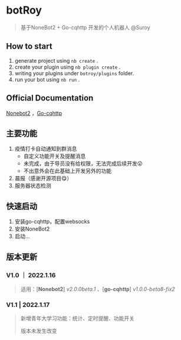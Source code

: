 # botRoy
> 基于NoneBot2 + Go-cqhttp 开发的个人机器人
> @Suroy

## How to start

1. generate project using `nb create` .
2. create your plugin using `nb plugin create` .
3. writing your plugins under `botroy/plugins` folder.
4. run your bot using `nb run` .

## Official Documentation
[Nonebot2](https://v2.nonebot.dev/) ，[Go-cqhttp](https://docs.go-cqhttp.org/)

## 主要功能

1. 疫情打卡自动通知到群消息
   + 自定义功能开关及提醒消息
   + 未完成，由于导员没有给权限，无法完成后续开发😲
   + 不出意外会在此基础上开发另外的功能
2. 晨报（感谢开源项目😋）
3. 服务器状态检测

## 快速启动

1. 安装go-cqhttp，配置websocks
2. 安装NoneBot2
3. 启动...

## 版本更新

### V1.0 ｜ 2022.1.16
> 适用：[**Nonebot2**] _v2.0.0beta.1_ 、[**go-cqhttp**] _v1.0.0-beta8-fix2_
> 

### V1.1 | 2022.1.17
> 新增青年大学习功能：统计、定时提醒、功能开关
> 
> 版本未发生改变